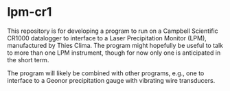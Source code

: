 # lpm-cr1

This repository is for developing a program to run on a Campbell
Scientific CR1000 datalogger to interface to a Laser Precipitation
Monitor (LPM), manufactured by Thies Clima.  The program might
hopefully be useful to talk to more than one LPM instrument, though
for now only one is anticipated in the short term.

The program will likely be combined with other programs, e.g., one
to interface to a Geonor precipitation gauge with vibrating wire
transducers.



